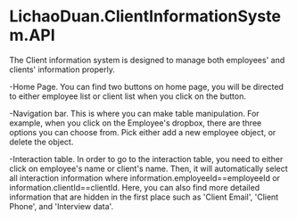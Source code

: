# LichaoDuan.ClientInformationSystem.API
The Client information system is designed to manage both employees' and clients' information properly.

-Home Page.
You can find two buttons on home page, you will be directed to either employee list or client list when you click on the button.
  
-Navigation bar.
This is where you can make table manipulation. For example, when you click on the Employee's dropbox, there are three options you can choose from. Pick either add a new employee object, or delete the object.
  
-Interaction table.
In order to go to the interaction table, you need to either click on employee's name or client's name. Then, it will automatically select all interaction information where information.employeeId==employeeId or information.clientId==clientId. Here, you can also find more detailed information that are hidden in the first place such as 'Client Email', 'Client Phone', and 'Interview data'.
